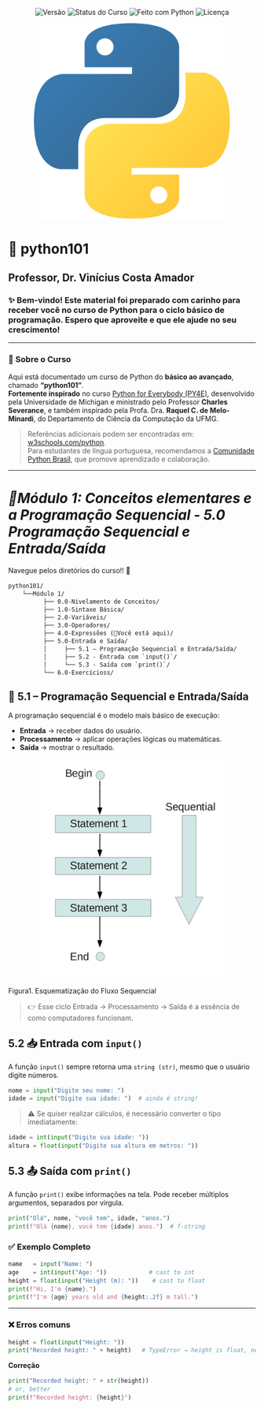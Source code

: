 <p align="center">
  <img src="https://img.shields.io/badge/versão-1.0-blue" alt="Versão">
  <img src="https://img.shields.io/badge/status-em%20desenvolvimento-yellow" alt="Status do Curso">
  <img src="https://img.shields.io/badge/feito%20com-Python%203.x-blue?logo=python&logoColor=white" alt="Feito com Python">
  <img src="https://img.shields.io/badge/licença-MIT-green" alt="Licença">
</p>

<p align="center">
  <img src="assets/banner_python101.png" width="400" alt="Python101 Logo">
</p>

# 🐍 python101
## Professor, Dr. Vinícius Costa Amador 
### ✨ Bem-vindo! Este material foi preparado com carinho para receber você no curso de Python para o ciclo básico de programação. Espero que aproveite e que ele ajude no seu crescimento! 
---
### 📍 Sobre o Curso
Aqui está documentado um curso de Python do **básico ao avançado**, chamado **“python101”**.  
**Fortemente inspirado** no curso [Python for Everybody (PY4E)](https://www.py4e.com/), desenvolvido pela Universidade de Michigan e ministrado pelo Professor **Charles Severance**, e também inspirado pela Profa. Dra. **Raquel C. de Melo-Minardi**, do Departamento de Ciência da Computação da UFMG.  

> Referências adicionais podem ser encontradas em: [w3schools.com/python](https://www.w3schools.com/python/default.asp).  
Para estudantes de língua portuguesa, recomendamos a [Comunidade Python Brasil](https://python.org.br/), que promove aprendizado e colaboração.
---
# *📘Módulo 1: Conceitos elementares e a Programação Sequencial - 5.0 Programação Sequencial e Entrada/Saída*
Navegue pelos diretórios do curso!! 📍
```
python101/
    └──Módulo 1/
          ├── 0.0-Nivelamento de Conceitos/
          ├── 1.0-Sintaxe Básica/
          ├── 2.0-Variáveis/
          ├── 3.0-Operadores/
          ├── 4.0-Expressões (📍Você está aqui)/
          ├── 5.0-Entrada e Saída/
          │     ├── 5.1 – Programação Sequencial e Entrada/Saída/
          │     ├── 5.2 - Entrada com `input()`/
          │     └── 5.3 - Saída com `print()`/          
          └── 6.0-Exercícioss/
```

## 🐍 5.1 – Programação Sequencial e Entrada/Saída
A programação sequencial é o modelo mais básico de execução:

- **Entrada** → receber dados do usuário.
- **Processamento** → aplicar operações lógicas ou matemáticas.
- **Saída** → mostrar o resultado.

<p align="center">
  <img src="assets/sequencial.png" width="400" alt="sequencial">
</p>

Figura1. Esquematização do Fluxo Sequencial

> 👉 Esse ciclo Entrada → Processamento → Saída é a essência de como computadores funcionam.

## 5.2 📥 Entrada com `input()`
A função `input()` sempre retorna uma `string (str)`, mesmo que o usuário digite números.
```python
nome = input("Digite seu nome: ")
idade = input("Digite sua idade: ")  # ainda é string!
```
> ⚠️ Se quiser realizar cálculos, é necessário converter o tipo imediatamente:

```python
idade = int(input("Digite sua idade: "))
altura = float(input("Digite sua altura em metros: "))
```

## 5.3 📤 Saída com `print()`

A função `print()` exibe informações na tela. Pode receber múltiplos argumentos, separados por vírgula.
```python
print("Olá", nome, "você tem", idade, "anos.")
print(f"Olá {nome}, você tem {idade} anos.")  # f-string
```

### ✅ Exemplo Completo
```python
name   = input("Name: ")
age    = int(input("Age: "))            # cast to int
height = float(input("Height (m): "))    # cast to float
print(f"Hi, I'm {name}.")
print(f"I'm {age} years old and {height:.2f} m tall.")
```
---
### ❌ Erros comuns
```python
height = float(input("Height: "))
print("Recorded height: " + height)   # TypeError → height is float, needs str
```
**Correção**
```python
print("Recorded height: " + str(height))
# or, better
print(f"Recorded height: {height}")
```